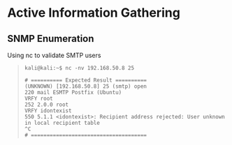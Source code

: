 # Active Information Gathering

## SNMP Enumeration

Using nc to validate SMTP users
>``` shell
>kali@kali:~$ nc -nv 192.168.50.8 25
>
># ========== Expected Result ==========
>(UNKNOWN) [192.168.50.8] 25 (smtp) open
>220 mail ESMTP Postfix (Ubuntu)
>VRFY root
>252 2.0.0 root
>VRFY idontexist
>550 5.1.1 <idontexist>: Recipient address rejected: User unknown in local recipient table
>^C
># =====================================
